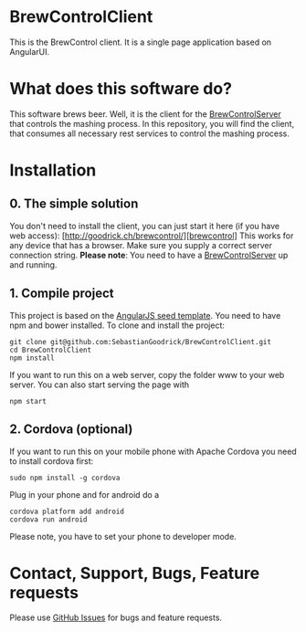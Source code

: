 # BrewControlClient
This is the BrewControl client. It is a single page application based on AngularUI. 

# What does this software do?
This software brews beer. Well, it is the client for the [BrewControlServer][BrewControlServer] that controls the mashing process.
In this repository, you will find the client, that consumes all necessary rest services to control the mashing process.

# Installation

## 0. The simple solution
You don't need to install the client, you can just start it here (if you have web access):
[http://goodrick.ch/brewcontrol/][brewcontrol]
This works for any device that has a browser. Make sure you supply a correct server connection string.
**Please note**: You need to have a [BrewControlServer][BrewControlServer] up and running.

## 1. Compile project
This project is based on the [AngularJS seed template][angular-seed]. You need to have npm and bower installed. 
To clone and install the project:
```
git clone git@github.com:SebastianGoodrick/BrewControlClient.git
cd BrewControlClient
npm install
```
If you want to run this on a web server, copy the folder www to your web server. You can also start serving the page with 
```
npm start
```

## 2. Cordova (optional)
If you want to run this on your mobile phone with Apache Cordova you need to install cordova first: 
```
sudo npm install -g cordova
```

Plug in your phone and for android do a 
```
cordova platform add android
cordova run android
```

Please note, you have to set your phone to developer mode.

# Contact, Support, Bugs, Feature requests
Please use [GitHub Issues][issues] for bugs and feature requests.

[issues]: https://github.com/SebastianGoodrick/BrewControlClient/issues
[angular-seed]: https://github.com/angular/angular-seed
[brewcontrol]: http://goodrick.ch/brewcontrol/
[BrewControlServer]: https://github.com/SebastianGoodrick/BrewControlServer